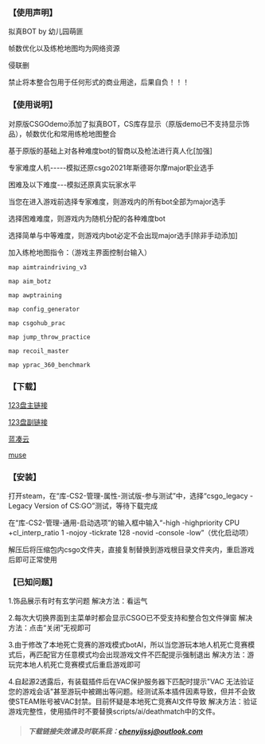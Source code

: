 ### 【使用声明】

拟真BOT by 幼儿园萌匪

帧数优化以及练枪地图均为网络资源

侵联删

禁止将本整合包用于任何形式的商业用途，后果自负！！！

<!-- more -->

### 【使用说明】
对原版CSGOdemo添加了拟真BOT，CS库存显示（原版demo已不支持显示饰品），帧数优化和常用练枪地图整合

基于原版的基础上对各种难度bot的智商以及枪法进行真人化[加强]

专家难度人机-----模拟还原csgo2021年斯德哥尔摩major职业选手

困难及以下难度---模拟还原真实玩家水平

当您在进入游戏前选择专家难度，则游戏内的所有bot全部为major选手

选择困难难度，则游戏内为随机分配的各种难度bot

选择简单与中等难度，则游戏内bot必定不会出现major选手[除非手动添加]

加入练枪地图指令：（游戏主界面控制台输入）

`map aimtraindriving_v3`

`map aim_botz`

`map awptraining`

`map config_generator`

`map csgohub_prac`

`map jump_throw_practice`

`map recoil_master`

`map yprac_360_benchmark`

### 【下载】

[123盘主链接]()

[123盘副链接]()

[蓝凑云]()

[muse]()


### 【安装】

打开steam，在“库-CS2-管理-属性-测试版-参与测试”中，选择“csgo_legacy - Legacy Version of CS:GO”测试，等待下载完成

在“库-CS2-管理-通用-启动选项”的输入框中输入“-high -highpriority CPU +cl_interp_ratio 1 -nojoy -tickrate 128 -novid -console -low”（优化启动项）

解压后将压缩包内csgo文件夹，直接复制替换到游戏根目录文件夹内，重启游戏后即可正常使用

### 【已知问题】
1.饰品展示有时有玄学问题
解决方法：看运气

2.每次大切换界面到主菜单时都会显示CSGO已不受支持和整合包文件弹窗
解决方法：点击“关闭”无视即可

3.由于修改了本地死亡竞赛的游戏模式botAI，所以当您游玩本地人机死亡竞赛模式后，再匹配官方任意模式均会出现游戏文件不匹配提示强制退出
解决方法：游玩完本地人机死亡竞赛模式后重启游戏即可

4.自起源2透露后，有装载插件后在VAC保护服务器下匹配时提示"VAC 无法验证您的游戏会话"甚至游玩中被踢出等问题。经测试系本插件因素导致，但并不会致使STEAM账号被VAC封禁。目前怀疑是本地死亡竞赛AI文件导致
解决方法：验证游戏完整性，使用插件时不要替换scripts/ai/deathmatch中的文件。

> ##### 下载链接失效请及时联系我：chenyijssj@outlook.com
